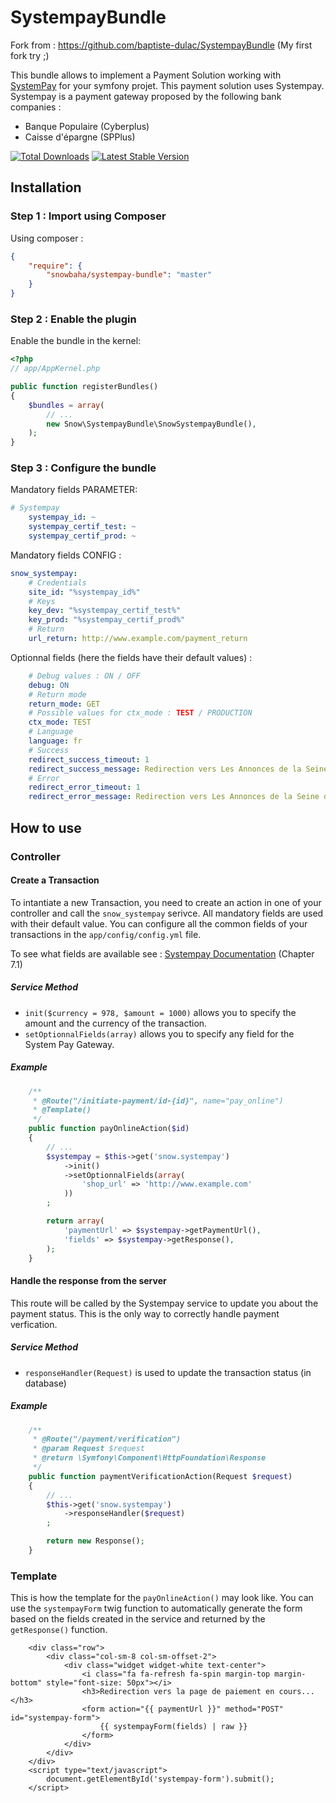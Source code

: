 # SystempayBundle 

Fork from : https://github.com/baptiste-dulac/SystempayBundle
(My first fork try ;)

This bundle allows to implement a Payment Solution working with [SystemPay](https://paiement.systempay.fr/html/) for your symfony projet.
This payment solution uses Systempay. Systempay is a payment gateway proposed by the following bank companies :
* Banque Populaire (Cyberplus)
* Caisse d'épargne (SPPlus)

[![Total Downloads](https://poser.pugx.org/snowbaha/systempay-bundle/downloads.svg)](https://packagist.org/packages/snowbaha/systempay-bundle)
[![Latest Stable Version](https://poser.pugx.org/snowbaha/systempay-bundle/v/stable.svg)](https://packagist.org/packages/snowbaha/systempay-bundle)


## Installation
### Step 1 : Import using Composer
Using composer :
```json
{
    "require": {
        "snowbaha/systempay-bundle": "master"
    }
}
```

### Step 2 : Enable the plugin
Enable the bundle in the kernel:
```php
<?php
// app/AppKernel.php

public function registerBundles()
{
    $bundles = array(
        // ...
        new Snow\SystempayBundle\SnowSystempayBundle(),
    );
}
```

### Step 3 : Configure the bundle
Mandatory fields PARAMETER:
```yaml
# Systempay
    systempay_id: ~
    systempay_certif_test: ~
    systempay_certif_prod: ~
```

Mandatory fields CONFIG :
```yaml
snow_systempay:
    # Credentials
    site_id: "%systempay_id%"
    # Keys
    key_dev: "%systempay_certif_test%"
    key_prod: "%systempay_certif_prod%"
    # Return
    url_return: http://www.example.com/payment_return
```

Optionnal fields (here the fields have their default values) :
```yaml
    # Debug values : ON / OFF
    debug: ON
    # Return mode
    return_mode: GET
    # Possible values for ctx_mode : TEST / PRODUCTION
    ctx_mode: TEST
    # Language
    language: fr
    # Success
    redirect_success_timeout: 1
    redirect_success_message: Redirection vers Les Annonces de la Seine dans quelques instants
    # Error
    redirect_error_timeout: 1
    redirect_error_message: Redirection vers Les Annonces de la Seine dans quelques instants
```

## How to use
### Controller
#### Create a Transaction
To intantiate a new Transaction, you need to create an action in one of your controller and call the `snow_systempay` serivce. All mandatory fields are used with their default value. You can configure all the common fields of your transactions in the `app/config/config.yml` file.

To see what fields are available see : [Systempay Documentation](https://www.ocl.natixis.com/systempay/public/uploads/fichier/Guide_d%27implementation_Formulaire_de_paiement08022016164906.pdf) (Chapter 7.1)

##### Service Method
* `init($currency = 978, $amount = 1000)` allows you to specify the amount and the currency of the transaction.
* `setOptionnalFields(array)` allows you to specify any field for the System Pay Gateway.

##### Example
```php
    /**
     * @Route("/initiate-payment/id-{id}", name="pay_online")
     * @Template()
     */
    public function payOnlineAction($id)
    {
        // ...
        $systempay = $this->get('snow.systempay')
            ->init()
            ->setOptionnalFields(array(
                'shop_url' => 'http://www.example.com'
            ))
        ;

        return array(
            'paymentUrl' => $systempay->getPaymentUrl(),
            'fields' => $systempay->getResponse(),
        );
    }
```
#### Handle the response from the server
This route will be called by the Systempay service to update you about the payment status. This is the only way to correctly handle payment verfication.

##### Service Method
* `responseHandler(Request)` is used to update the transaction status (in database)

##### Example
```php
    /**
     * @Route("/payment/verification")
     * @param Request $request
     * @return \Symfony\Component\HttpFoundation\Response
     */
    public function paymentVerificationAction(Request $request)
    {
        // ...
        $this->get('snow.systempay')
            ->responseHandler($request)
        ;

        return new Response();
    }
```

### Template
This is how the template for the `payOnlineAction()` may look like. You can use the `systempayForm` twig function to automatically generate the form based on the fields created in the service and returned by the `getResponse()` function.
```twig
    <div class="row">
        <div class="col-sm-8 col-sm-offset-2">
            <div class="widget widget-white text-center">
                <i class="fa fa-refresh fa-spin margin-top margin-bottom" style="font-size: 50px"></i>
                <h3>Redirection vers la page de paiement en cours...</h3>
                <form action="{{ paymentUrl }}" method="POST" id="systempay-form">
                    {{ systempayForm(fields) | raw }}
                </form>
            </div>
        </div>
    </div>
    <script type="text/javascript">
        document.getElementById('systempay-form').submit();
    </script>
```
